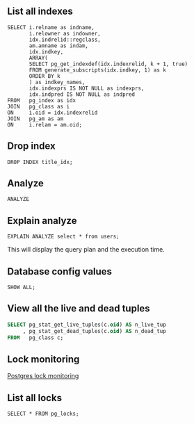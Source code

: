 ## List all indexes

```
SELECT i.relname as indname,
       i.relowner as indowner,
       idx.indrelid::regclass,
       am.amname as indam,
       idx.indkey,
       ARRAY(
       SELECT pg_get_indexdef(idx.indexrelid, k + 1, true)
       FROM generate_subscripts(idx.indkey, 1) as k
       ORDER BY k
       ) as indkey_names,
       idx.indexprs IS NOT NULL as indexprs,
       idx.indpred IS NOT NULL as indpred
FROM   pg_index as idx
JOIN   pg_class as i
ON     i.oid = idx.indexrelid
JOIN   pg_am as am
ON     i.relam = am.oid;
```

## Drop index

`DROP INDEX title_idx;`

## Analyze

`ANALYZE`

## Explain analyze

`EXPLAIN ANALYZE select * from users;`

This will display the query plan and the execution time.

## Database config values

`SHOW ALL;`

## View all the live and dead tuples

```sql
SELECT pg_stat_get_live_tuples(c.oid) AS n_live_tup
     , pg_stat_get_dead_tuples(c.oid) AS n_dead_tup
FROM   pg_class c;
```

## Lock monitoring

[Postgres lock monitoring](https://wiki.postgresql.org/wiki/Lock_Monitoring)

## List all locks

```
SELECT * FROM pg_locks;
```
